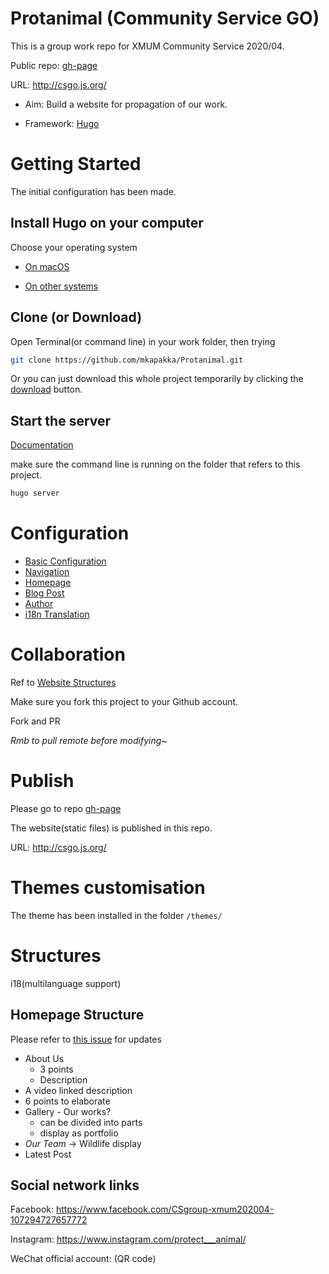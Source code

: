 # Protanimal (Community Service GO)
This is a group work repo for XMUM Community Service 2020/04.

Public repo: [gh-page](https://github.com/csgo-xmum/gh-page)

URL: http://csgo.js.org/

- Aim: Build a website for propagation of our work.

- Framework: [Hugo](https://gohugo.io)



# Getting Started 

The initial configuration has been made.



## Install Hugo on your computer

Choose your operating system

- [On macOS](https://gohugo.io/getting-started/quick-start/)

- [On other systems](https://gohugo.io/getting-started/installing)

## Clone (or Download)

Open Terminal(or command line) in your work folder, then trying

```bash
git clone https://github.com/mkapakka/Protanimal.git
```

Or you can just download this whole project temporarily by clicking the [download](https://github.com/mkapakka/Protanimal/archive/master.zip) button.



## Start the server

[Documentation](https://gohugo.io/getting-started/quick-start/#step-5-start-the-hugo-server)

make sure the command line is running on the folder that refers to this project.

```bash
hugo server
```

# Configuration

- [Basic Configuration](https://documentation.themefisher.com/docs/meghna-hugo/basic-configuration/)
- [Navigation](https://documentation.themefisher.com/docs/meghna-hugo/navigation/)
- [Homepage](https://documentation.themefisher.com/docs/meghna-hugo/homepage/)
- [Blog Post](https://documentation.themefisher.com/docs/meghna-hugo/blog-post/)
- [Author](https://documentation.themefisher.com/docs/meghna-hugo/author/)
- [i18n Translation](https://documentation.themefisher.com/docs/meghna-hugo/i18n-translation/)

# Collaboration

Ref to [Website Structures](https://github.com/mkapakka/Protanimal#structures)

Make sure you fork this project to your Github account.

Fork and PR

*Rmb to pull remote before modifying~*


# Publish

Please go to repo [gh-page](https://github.com/csgo-xmum/gh-page)

The website(static files) is published in this repo.

URL: http://csgo.js.org/



# Themes customisation 

The theme has been installed in the folder `/themes/`



# Structures

i18(multilanguage support)

## Homepage Structure

Please refer to [this issue](https://github.com/csgo-xmum/website/issues/1) for updates

- About Us
  - 3 points
  - Description
- A video linked description
- 6 points to elaborate
- Gallery - Our works? 
  - can be divided into parts
  - display as portfolio
- *Our Team* -> Wildlife display
- Latest Post

## Social network links

Facebook: https://www.facebook.com/CSgroup-xmum202004-107294727657772

Instagram: https://www.instagram.com/protect___animal/

WeChat official account: (QR code)

